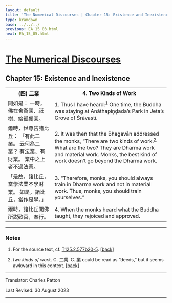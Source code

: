 ```yaml
---
layout: default
title: 'The Numerical Discourses | Chapter 15: Existence and Inexistence | 4. Two Kinds of Work'
type: kramdown
base: ../../../
previous: EA_15_03.html
next: EA_15_05.html
---
```


<h1><a href='../index.html'>The Numerical Discourses</a></h1>
<h2>Chapter 15: Existence and Inexistence</h2>

<table class="trans">
  <th class='ch'>(四) 二業</th>
  <th class='en'>4. Two Kinds of Work</th>
  <tr>
    <td class='ch' title='T125.2.577b20'>聞如是： 一時，佛在舍衞國、祇樹、給孤獨園。</td>
    <td id='p1'>1. Thus I have heard:<sup id="ref1"><a href="#n1">1</a></sup> One time, the Buddha was staying at Anāthapiṇḍada’s Park in Jeta’s Grove of Śrāvastī.</td>
  </tr>
  <tr>
    <td class='ch' title='T125.2.577b21'>爾時，世尊告諸比丘： 「有此二業。 云何為二業？ 有法業、有財業。 業中之上者不過法業。</td>
    <td id='p2'>2. It was then that the Bhagavān addressed the monks, “There are two kinds of work.<sup id="ref2"><a href="#n2">2</a></sup> What are the two? They are Dharma work and material work. Monks, the best kind of work doesn’t go beyond the Dharma work.</td>
  </tr>
  <tr>
    <td class='ch' title='T125.2.577b23'>「是故，諸比丘，當學法業不學財業。 如是，諸比丘，當作是學。」</td>
    <td id='p3'>3. “Therefore, monks, you should always train in Dharma work and not in material work. Thus, monks, you should train yourselves.”</td>
  </tr>
  <tr>
    <td class='ch' title='T125.2.577b24'>爾時，諸比丘聞佛所説歡喜，奉行。</td>
    <td id='p4'>4. When the monks heard what the Buddha taught, they rejoiced and approved.</td>
  </tr>
</table>

<hr/>

<h3 id="notes">Notes</h3>

<ol class="notes-list">
<li id="n1"><p>For the source text, cf. <a href="https://cbetaonline.dila.edu.tw/zh/T02n0125_p0577b20" target="_blank">T125.2.577b20-5</a>. [<a href="#ref1">back</a>]</p></li>
<li id="n2"><p><em>two kinds of work</em>. C. 二業. C. 業 could be read as “deeds,” but it seems awkward in this context. [<a href="#ref2">back</a>]</p></li>
</ol>
<hr/>

<p class="translator">Translator: Charles Patton</p>
<p class='revised'>Last Revised: 30 August 2023</p>

<hr/>